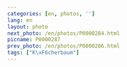 ```yaml
---
categories: [en, photos, '']
lang: en
layout: photo
next_photo: /en/photos/P0000284.html
picname: P0000287
prev_photo: /en/photos/P0000286.html
tags: ["K\xF6cherbaum"]
---
```

